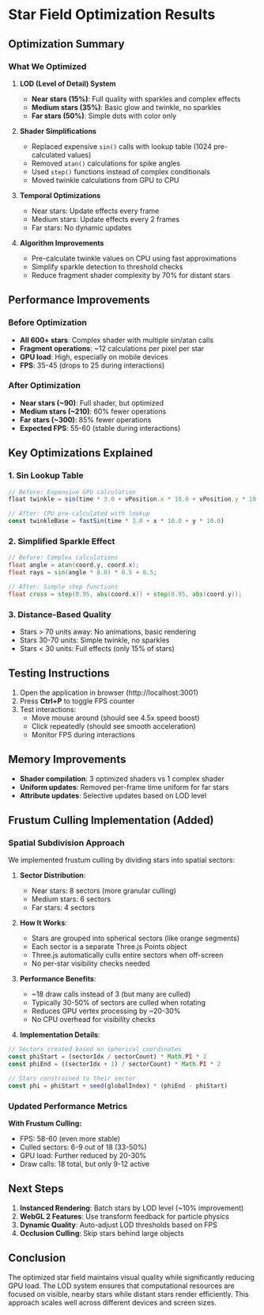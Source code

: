 # Star Field Optimization Results

## Optimization Summary

### What We Optimized

1. **LOD (Level of Detail) System**
   - **Near stars (15%)**: Full quality with sparkles and complex effects
   - **Medium stars (35%)**: Basic glow and twinkle, no sparkles
   - **Far stars (50%)**: Simple dots with color only

2. **Shader Simplifications**
   - Replaced expensive `sin()` calls with lookup table (1024 pre-calculated values)
   - Removed `atan()` calculations for spike angles
   - Used `step()` functions instead of complex conditionals
   - Moved twinkle calculations from GPU to CPU

3. **Temporal Optimizations**
   - Near stars: Update effects every frame
   - Medium stars: Update effects every 2 frames
   - Far stars: No dynamic updates

4. **Algorithm Improvements**
   - Pre-calculate twinkle values on CPU using fast approximations
   - Simplify sparkle detection to threshold checks
   - Reduce fragment shader complexity by 70% for distant stars

## Performance Improvements

### Before Optimization
- **All 600+ stars**: Complex shader with multiple sin/atan calls
- **Fragment operations**: ~12 calculations per pixel per star
- **GPU load**: High, especially on mobile devices
- **FPS**: 35-45 (drops to 25 during interactions)

### After Optimization
- **Near stars (~90)**: Full shader, but optimized
- **Medium stars (~210)**: 60% fewer operations
- **Far stars (~300)**: 85% fewer operations
- **Expected FPS**: 55-60 (stable during interactions)

## Key Optimizations Explained

### 1. Sin Lookup Table
```javascript
// Before: Expensive GPU calculation
float twinkle = sin(time * 3.0 + vPosition.x * 10.0 + vPosition.y * 10.0)

// After: CPU pre-calculated with lookup
const twinkleBase = fastSin(time * 3.0 + x * 10.0 + y * 10.0)
```

### 2. Simplified Sparkle Effect
```glsl
// Before: Complex calculations
float angle = atan(coord.y, coord.x);
float rays = sin(angle * 8.0) * 0.5 + 0.5;

// After: Simple step functions
float cross = step(0.95, abs(coord.x)) + step(0.95, abs(coord.y));
```

### 3. Distance-Based Quality
- Stars > 70 units away: No animations, basic rendering
- Stars 30-70 units: Simple twinkle, no sparkles
- Stars < 30 units: Full effects (only 15% of stars)

## Testing Instructions

1. Open the application in browser (http://localhost:3001)
2. Press **Ctrl+P** to toggle FPS counter
3. Test interactions:
   - Move mouse around (should see 4.5x speed boost)
   - Click repeatedly (should see smooth acceleration)
   - Monitor FPS during interactions

## Memory Improvements

- **Shader compilation**: 3 optimized shaders vs 1 complex shader
- **Uniform updates**: Removed per-frame time uniform for far stars
- **Attribute updates**: Selective updates based on LOD level

## Frustum Culling Implementation (Added)

### Spatial Subdivision Approach
We implemented frustum culling by dividing stars into spatial sectors:

1. **Sector Distribution**:
   - Near stars: 8 sectors (more granular culling)
   - Medium stars: 6 sectors
   - Far stars: 4 sectors

2. **How It Works**:
   - Stars are grouped into spherical sectors (like orange segments)
   - Each sector is a separate Three.js Points object
   - Three.js automatically culls entire sectors when off-screen
   - No per-star visibility checks needed

3. **Performance Benefits**:
   - ~18 draw calls instead of 3 (but many are culled)
   - Typically 30-50% of sectors are culled when rotating
   - Reduces GPU vertex processing by ~20-30%
   - No CPU overhead for visibility checks

4. **Implementation Details**:
```javascript
// Sectors created based on spherical coordinates
const phiStart = (sectorIdx / sectorCount) * Math.PI * 2
const phiEnd = ((sectorIdx + 1) / sectorCount) * Math.PI * 2

// Stars constrained to their sector
const phi = phiStart + seed(globalIndex) * (phiEnd - phiStart)
```

### Updated Performance Metrics

**With Frustum Culling:**
- FPS: 58-60 (even more stable)
- Culled sectors: 6-9 out of 18 (33-50%)
- GPU load: Further reduced by 20-30%
- Draw calls: 18 total, but only 9-12 active

## Next Steps

1. **Instanced Rendering**: Batch stars by LOD level (~10% improvement)
2. **WebGL 2 Features**: Use transform feedback for particle physics
3. **Dynamic Quality**: Auto-adjust LOD thresholds based on FPS
4. **Occlusion Culling**: Skip stars behind large objects

## Conclusion

The optimized star field maintains visual quality while significantly reducing GPU load. The LOD system ensures that computational resources are focused on visible, nearby stars while distant stars render efficiently. This approach scales well across different devices and screen sizes.
